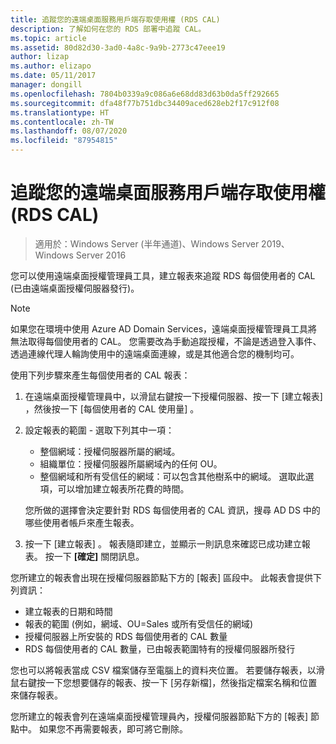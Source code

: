 ```yaml
---
title: 追蹤您的遠端桌面服務用戶端存取使用權 (RDS CAL)
description: 了解如何在您的 RDS 部署中追蹤 CAL。
ms.topic: article
ms.assetid: 80d82d30-3ad0-4a8c-9a9b-2773c47eee19
author: lizap
ms.author: elizapo
ms.date: 05/11/2017
manager: dongill
ms.openlocfilehash: 7804b0339a9c086a6e68dd83d63b0da5ff292665
ms.sourcegitcommit: dfa48f77b751dbc34409aced628eb2f17c912f08
ms.translationtype: HT
ms.contentlocale: zh-TW
ms.lasthandoff: 08/07/2020
ms.locfileid: "87954815"
---
```

# <a name="track-your-remote-desktop-services-client-access-licenses-rds-cals"></a>追蹤您的遠端桌面服務用戶端存取使用權 (RDS CAL)

>適用於：Windows Server (半年通道)、Windows Server 2019、Windows Server 2016

您可以使用遠端桌面授權管理員工具，建立報表來追蹤 RDS 每個使用者的 CAL (已由遠端桌面授權伺服器發行)。

> [!NOTE]
>  如果您在環境中使用 Azure AD Domain Services，遠端桌面授權管理員工具將無法取得每個使用者的 CAL。 您需要改為手動追蹤授權，不論是透過登入事件、透過連線代理人輪詢使用中的遠端桌面連線，或是其他適合您的機制均可。

使用下列步驟來產生每個使用者的 CAL 報表：

1. 在遠端桌面授權管理員中，以滑鼠右鍵按一下授權伺服器、按一下 [建立報表]  ，然後按一下 [每個使用者的 CAL 使用量]  。
2. 設定報表的範圍 - 選取下列其中一項：
   - 整個網域：授權伺服器所屬的網域。
   - 組織單位：授權伺服器所屬網域內的任何 OU。
   - 整個網域和所有受信任的網域：可以包含其他樹系中的網域。 選取此選項，可以增加建立報表所花費的時間。

   您所做的選擇會決定要針對 RDS 每個使用者的 CAL 資訊，搜尋 AD DS 中的哪些使用者帳戶來產生報表。
3. 按一下 [建立報表]  。 報表隨即建立，並顯示一則訊息來確認已成功建立報表。 按一下 **[確定]** 關閉訊息。

您所建立的報表會出現在授權伺服器節點下方的 [報表] 區段中。 此報表會提供下列資訊：

- 建立報表的日期和時間
- 報表的範圍 (例如，網域、OU=Sales 或所有受信任的網域)
- 授權伺服器上所安裝的 RDS 每個使用者的 CAL 數量
- RDS 每個使用者的 CAL 數量，已由報表範圍特有的授權伺服器所發行

您也可以將報表當成 CSV 檔案儲存至電腦上的資料夾位置。 若要儲存報表，以滑鼠右鍵按一下您想要儲存的報表、按一下 [另存新檔]，然後指定檔案名稱和位置來儲存報表。

您所建立的報表會列在遠端桌面授權管理員內，授權伺服器節點下方的 [報表] 節點中。 如果您不再需要報表，即可將它刪除。
